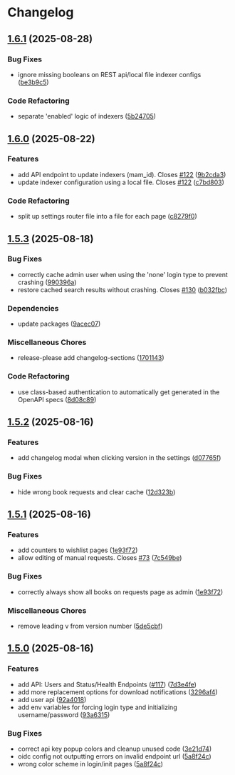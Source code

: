 # Changelog

## [1.6.1](https://github.com/markbeep/AudioBookRequest/compare/v1.6.0...v1.6.1) (2025-08-28)


### Bug Fixes

* ignore missing booleans on REST api/local file indexer configs ([be3b9c5](https://github.com/markbeep/AudioBookRequest/commit/be3b9c54e54ad1cfb59931cac7a10bca0bb8e6c4))


### Code Refactoring

* separate 'enabled' logic of indexers ([5b24705](https://github.com/markbeep/AudioBookRequest/commit/5b24705f96bdb93a0a78149d9a7485c6c2e89096))

## [1.6.0](https://github.com/markbeep/AudioBookRequest/compare/v1.5.3...v1.6.0) (2025-08-22)


### Features

* add API endpoint to update indexers (mam_id). Closes [#122](https://github.com/markbeep/AudioBookRequest/issues/122) ([9b2cda3](https://github.com/markbeep/AudioBookRequest/commit/9b2cda30c01e8d024cc8e66fdef5cf0d46bc153f))
* update indexer configuration using a local file. Closes [#122](https://github.com/markbeep/AudioBookRequest/issues/122) ([c7bd803](https://github.com/markbeep/AudioBookRequest/commit/c7bd80377c9495e5519cd5a7ab4edc84f1b2a436))


### Code Refactoring

* split up settings router file into a file for each page ([c8279f0](https://github.com/markbeep/AudioBookRequest/commit/c8279f084784dd19bf02631eb31de8befab03eba))

## [1.5.3](https://github.com/markbeep/AudioBookRequest/compare/v1.5.2...v1.5.3) (2025-08-18)


### Bug Fixes

* correctly cache admin user when using the 'none' login type to prevent crashing ([990396a](https://github.com/markbeep/AudioBookRequest/commit/990396a519c0e186bb45a1206856f2922f88da2a))
* restore cached search results without crashing. Closes [#130](https://github.com/markbeep/AudioBookRequest/issues/130) ([b032fbc](https://github.com/markbeep/AudioBookRequest/commit/b032fbc92ee66dc31d9f37bc38fd6131fbeab626))


### Dependencies

* update packages ([9acec07](https://github.com/markbeep/AudioBookRequest/commit/9acec077c0995ac0e7c4db84035f091ca216cd93))


### Miscellaneous Chores

* release-please add changelog-sections ([1701143](https://github.com/markbeep/AudioBookRequest/commit/1701143bb304a20518dfab94c9b7cfbe7e779d9c))


### Code Refactoring

* use class-based authentication to automatically get generated in the OpenAPI specs ([8d08c89](https://github.com/markbeep/AudioBookRequest/commit/8d08c891c4be04919eae25e60b87ed5d250eedd8))

## [1.5.2](https://github.com/markbeep/AudioBookRequest/compare/v1.5.1...v1.5.2) (2025-08-16)


### Features

* add changelog modal when clicking version in the settings ([d07765f](https://github.com/markbeep/AudioBookRequest/commit/d07765f9241b5965914bcc4bbb34abe993c5d733))


### Bug Fixes

* hide wrong book requests and clear cache ([12d323b](https://github.com/markbeep/AudioBookRequest/commit/12d323b9faa9026e3343bdb4d66b31bdee8f96b0))

## [1.5.1](https://github.com/markbeep/AudioBookRequest/compare/v1.5.0...v1.5.1) (2025-08-16)


### Features

* add counters to wishlist pages ([1e93f72](https://github.com/markbeep/AudioBookRequest/commit/1e93f725af86caeefd9b7d44711bb06fb09f247d))
* allow editing of manual requests. Closes [#73](https://github.com/markbeep/AudioBookRequest/issues/73) ([7c549be](https://github.com/markbeep/AudioBookRequest/commit/7c549be1efcb219fe652d4c79f733c597ed297e5))


### Bug Fixes

* correctly always show all books on requests page as admin ([1e93f72](https://github.com/markbeep/AudioBookRequest/commit/1e93f725af86caeefd9b7d44711bb06fb09f247d))


### Miscellaneous Chores

* remove leading v from version number ([5de5cbf](https://github.com/markbeep/AudioBookRequest/commit/5de5cbfcd61c5f52f9fccb38190a42c26fc024a0))

## [1.5.0](https://github.com/markbeep/AudioBookRequest/compare/1.4.9...v1.5.0) (2025-08-16)

### Features

- add API: Users and Status/Health Endpoints ([#117](https://github.com/markbeep/AudioBookRequest/issues/117)) ([7d3e4fe](https://github.com/markbeep/AudioBookRequest/commit/7d3e4fedc672226afb858088e0d6fc5b7ec7604a))
- add more replacement options for download notifications ([3296af4](https://github.com/markbeep/AudioBookRequest/commit/3296af497032c5fa8e2c89b21770e7f259448011))
- add user api ([92a4018](https://github.com/markbeep/AudioBookRequest/commit/92a401879bb71439c8e0ada579c16799059f8748))
- add env variables for forcing login type and initializing username/password ([93a6315](https://github.com/markbeep/AudioBookRequest/commit/93a6315e304a829506136e90fde2f98af71625f9))

### Bug Fixes

- correct api key popup colors and cleanup unused code ([3e21d74](https://github.com/markbeep/AudioBookRequest/commit/3e21d7476df097f2410c3a0af3804ac499df47a6))
- oidc config not outputting errors on invalid endpoint url ([5a8f24c](https://github.com/markbeep/AudioBookRequest/commit/5a8f24cec07e59d39f1208e001c18c1b2f0b68a7))
- wrong color scheme in login/init pages ([5a8f24c](https://github.com/markbeep/AudioBookRequest/commit/5a8f24cec07e59d39f1208e001c18c1b2f0b68a7))
